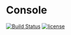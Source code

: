 # Console

[![Build Status][ci_image]][ci_url] [![license][license_image]][license_url]

[ci_image]: https://github.com/zhmushan/console/workflows/ci/badge.svg
[ci_url]: https://github.com/zhmushan/console/actions
[license_image]: https://img.shields.io/github/license/zhmushan/console.svg
[license_url]: https://github.com/zhmushan/console/blob/master/LICENSE

